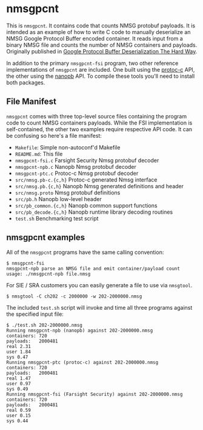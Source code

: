 # nmsgpcnt
This is `nmsgpcnt`. It contains code that counts NMSG protobuf payloads. It is
intended as an example of how to write C code to manually deserialize an NMSG
Google Protocol Buffer encoded container. It reads input from a binary NMSG
file and counts the number of NMSG containers and payloads. Originally
published in [Google Protocol Buffer Deserialization The Hard Way](https://www.farsightsecurity.com/Blog/20150417-mschiffm-nmsg-protobuf-deserialize/).

In addition to the primary `nmsgpcnt-fsi` program, two other reference
implementations of `nmsgpcnt` are included. One built using the
[protoc-c](https://github.com/protobuf-c/protobuf-c) API, the other using the
[nanopb](http://koti.kapsi.fi/jpa/nanopb/) API. To compile these tools you'll
need to install both packages.

## File Manifest
`nmsgpcnt` comes with three top-level source files containing the program code
to count NMSG containers payloads. While the FSI implementation is
self-contained, the other two examples require respective API code. It can be
confusing so here's a file manifest:

* `Makefile`:             Simple non-autoconf'd Makefile
* `README.md`:            This file
* `nmsgpcnt-fsi.c`        Farsight Security Nmsg protobuf decoder
* `nmsgpcnt-npb.c`        Nanopb Nmsg protobuf decoder
* `nmsgpcnt-ptc.c`        Protoc-c Nmsg protobuf decoder
* `src/nmsg.pb-c.{c,h}`   Protoc-c generated Nmsg interface
* `src/nmsg.pb.{c,h}`     Nanopb Nmsg generated definitions and header
* `src/nmsg.proto`        Nmsg protobuf definitions
* `src/pb.h`              Nanopb low-level header
* `src/pb_common.{c,h}`   Nanopb common support functions
* `src/pb_decode.{c,h}`   Nanopb runtime library decoding routines
* `test.sh`               Benchmarking test script

## nmsgpcnt examples
All of the `nmsgpcnt` programs have the same calling convention:

    $ nmsgpcnt-fsi
    nmsgpcnt-npb parse an NMSG file and emit container/payload count
    usage: ./nmsgpcnt-npb file.nmsg

For SIE / SRA customers you can easily generate a file to use via `nmsgtool`.

    $ nmsgtool -C ch202 -c 2000000 -w 202-2000000.nmsg

The included `test.sh` script will invoke and time all three programs against
the specified input file:

    $ ./test.sh 202-2000000.nmsg
    Running nmsgpcnt-npb (nanopb) against 202-2000000.nmsg
    containers: 720
    payloads:   2000481
    real 2.31
    user 1.84
    sys 0.47
    Running nmsgpcnt-ptc (protoc-c) against 202-2000000.nmsg
    containers: 720
    payloads:   2000481
    real 1.47
    user 0.97
    sys 0.49
    Running nmsgpcnt-fsi (Farsight Security) against 202-2000000.nmsg
    containers: 720
    payloads:   2000481
    real 0.59
    user 0.15
    sys 0.44
